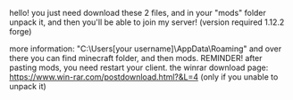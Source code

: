 hello! you just need download these 2 files, and in your "mods" folder unpack it, and then you'll be able to join my server!
(version required 1.12.2 forge)

more information: "C:\Users\[your username]\AppData\Roaming\" and over there you can find minecraft folder, and then mods.
REMINDER! after pasting mods, you need restart your client.
the winrar download page: https://www.win-rar.com/postdownload.html?&L=4
(only if you unable to unpack it)
